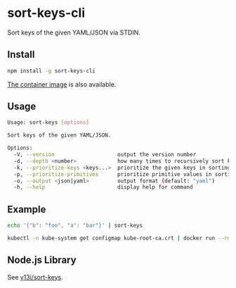 # sort-keys-cli

Sort keys of the given YAML/JSON via STDIN.

## Install

```sh
npm install -g sort-keys-cli
```

[The container image](https://github.com/y13i/sort-keys-cli/pkgs/container/sort-keys-cli) is also available.

## Usage

```sh
Usage: sort-keys [options]

Sort keys of the given YAML/JSON.

Options:
  -V, --version                    output the version number
  -d, --depth <number>             how many times to recursively sort keys in a nested object or an array
  -k, --prioritize-keys <keys...>  prioritize the given keys in sorting
  -p, --prioritize-primitives      prioritize primitive values in sorting
  -o, --output <json|yaml>         output format (default: "yaml")
  -h, --help                       display help for command
```

## Example

```sh
echo '{"b": "foo", "a": "bar"}' | sort-keys
```

```sh
kubectl -n kube-system get configmap kube-root-ca.crt | docker run --rm -i ghcr.io/y13i/sort-keys-cli:latest -k kind metadata name namespace labels annotations
```

## Node.js Library

See [y13i/sort-keys](https://github.com/y13i/sort-keys).

